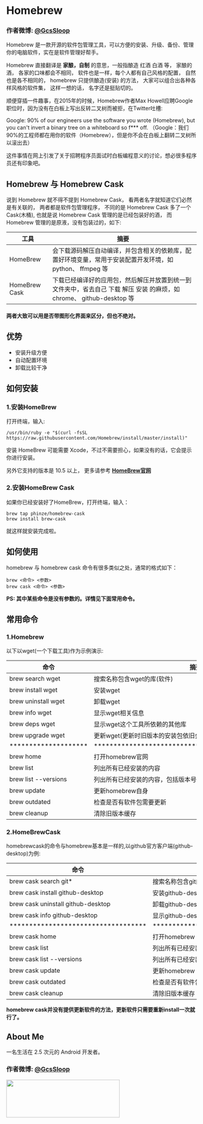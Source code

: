 # Homebrew

### 作者微博: [@GcsSloop](http://weibo.com/GcsSloop)


Homebrew 是一款开源的软件包管理工具，可以方便的安装、升级、备份、管理你的电脑软件，实在是软件管理好帮手。

Homebrew 直接翻译是 **家酿，自制** 的意思，一般指酿造 红酒 白酒 等， 家酿的酒， 各家的口味都会不相同， 软件也是一样，每个人都有自己风格的配置， 自然也是各不相同的， homebrew 只提供酿造(安装) 的方法， 大家可以组合出各种各样风格的软件集， 这样一想的话， 名字还是挺贴切的。

>
顺便穿插一件趣事，在2015年的时候，Homebrew作者Max Howell应聘Google职位时，因为没有在白板上写出反转二叉树而被拒，在Twitter吐槽: 
>>
Google: 90% of our engineers use the software you wrote (Homebrew), but you can't invert a binary tree on a whiteboard so f*** off.
（Google：我们90%的工程师都在用你的软件（Homebrew），但是你不会在白板上翻转二叉树所以滚出去）
>
这件事情在网上引发了关于招聘程序员面试时白板编程意义的讨论，想必很多程序员还有印象吧。

## Homebrew 与 Homebrew Cask

说到 Homebrew 就不得不提到 Homebrew Cask， 看两者名字就知道它们必然是有关联的， 两者都是软件包管理程序， 不同的是 Homebrew Cask 多了一个 Cask(木桶), 也就是说 Homebrew Cask 管理的是已经包装好的酒， 而 Homebrew 管理的是原液，没有包装过的，如下:

工具          | 摘要
--------------|----------------------
HomeBrew      | 会下载源码解压自动编译，并包含相关的依赖库，配置好环境变量，常用于安装配置开发环境，如 python、 ffmpeg 等
HomeBrew Cask | 下载已经编译好的应用包，然后解压并放置到统一到文件夹中，省去自己 下载 解压 安装 的麻烦，如 chrome、 github-desktop 等

>
#### 两者大致可以用是否带图形化界面来区分，但也不绝对。

## 优势

* 安装升级方便
* 自动配置环境
* 卸载比较干净

## 如何安装

### 1.安装HomeBrew

打开终端，输入:

``` shell
/usr/bin/ruby -e "$(curl -fsSL https://raw.githubusercontent.com/Homebrew/install/master/install)"
```

安装 HomeBrew 可能需要 Xcode，不过不需要担心，如果没有的话，它会提示你进行安装。

另外它支持的版本是 10.5 以上， 更多请参考 [**HomeBrew官网**](http://brew.sh/index_zh-cn.html)

### 2.安装HomeBrew Cask

如果你已经安装好了HomeBrew，打开终端，输入：

```
brew tap phinze/homebrew-cask
brew install brew-cask
```

就这样就安装完成啦。

## 如何使用

homebrew 与 homebrew cask 命令有很多类似之处，通常的格式如下：

```
brew <命令> <参数>
brew cask <命令> <参数>
```

**PS: 其中某些命令是没有参数的。详情见下面常用命令。**

## 常用命令

### 1.Homebrew

以下以wget(一个下载工具)作为示例演示:

命令                 | 摘要
---------------------|--------------------------------
brew search wget     | 搜索名称包含wget的库(软件)
brew install wget    | 安装wget
brew uninstall wget  | 卸载wget
brew info wget       | 显示wget相关信息
brew deps wget       | 显示wget这个工具所依赖的其他库
brew upgrade wget    | 更新wget(更新时旧版本的安装包依旧会保存在你的电脑上)
******************** | **************************************************** 
brew home            | 打开homebrew官网
brew list            | 列出所有已经安装的内容
brew list --versions | 列出所有已经安装的内容，包括版本号
brew update          | 更新homebrew自身
brew outdated        | 检查是否有软件包需要更新
brew cleanup         | 清除旧版本缓存

### 2.HomeBrewCask

homebrewcask的命令与homebrew基本是一样的,以github官方客户端(github-desktop)为例:

命令                                | 摘要
------------------------------------|--------------------------------
brew cask search git*               | 搜索名称包含git的软件(*表示通配)，在结果里面有github-desktop
brew cask install github-desktop    | 安装github-desktop
brew cask uninstall github-desktop  | 卸载github-desktop
brew cask info github-desktop       | 显示github-desktop相关信息
*********************************** | **************************************************** 
brew cask home                      | 打开homebrew cask官网
brew cask list                      | 列出所有已经安装的软件
brew cask list --versions           | 列出所有已经安装的软件，包括版本号
brew cask update                    | 更新homebrew cask自身
brew cask outdated                  | 检查是否有软件包需要更新
brew cask cleanup                   | 清除旧版本缓存

>
**homebrew cask并没有提供更新软件的方法，更新软件只需要重新install一次就行了。**

## About Me

一名生活在 2.5 次元的 Android 开发者。

### 作者微博: [@GcsSloop](http://weibo.com/GcsSloop)

<a href="https://github.com/GcsSloop/README/blob/master/README.md" target="_blank"> <img src="http://ww4.sinaimg.cn/large/005Xtdi2gw1f1qn89ihu3j315o0dwwjc.jpg" width=300 height=100 /> </a>
